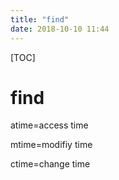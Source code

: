 ```yaml
---
title: "find"
date: 2018-10-10 11:44
---
```



[TOC]


# find

atime=access time



mtime=modifiy time



ctime=change time